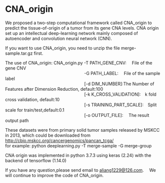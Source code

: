 # CNA_origin



We proposed a two-step computational framework called CNA_origin to predict the tissue-of-origin of a tumor from its gene CNA levels. CNA origin set up an intellectual deep-learning network mainly composed of autoencoder and convolution neural network (CNN).


If you want to use CNA_origin, you need to  unzip the file  merge-sample.tar.gz first.

The use of CNA_origin:
CNA_origin.py  -T PATH_GENE_CNV:        &emsp;File of the gene CNV   <br/>
&emsp;&emsp;&emsp;&emsp;&emsp;&emsp;&emsp;&emsp;&emsp;&emsp;&emsp;&emsp;&emsp;&emsp;&emsp;&emsp;&emsp;&emsp;             -G PATH_LABEL:  &emsp;File of the sample label  <br/>
&emsp;&emsp;&emsp;&emsp;&emsp;&emsp;&emsp;&emsp;&emsp;&emsp;&emsp;&emsp;&emsp;&emsp;&emsp;&emsp;&emsp;&emsp;                 [-d DIM_NUMBER]:The Number of Features after Dimension Reduction, default:100     <br/>
&emsp;&emsp;&emsp;&emsp;&emsp;&emsp;&emsp;&emsp;&emsp;&emsp;&emsp;&emsp;&emsp;&emsp;&emsp;&emsp;&emsp;&emsp;                 [-k K_CROSS_VALIDATION]:&emsp;k fold cross validation, default:10      <br/>
&emsp;&emsp;&emsp;&emsp;&emsp;&emsp;&emsp;&emsp;&emsp;&emsp;&emsp;&emsp;&emsp;&emsp;&emsp;&emsp;&emsp;&emsp;                 [-s TRAINING_PART_SCALE]:&emsp;Split scale for train/test,default:0.1      <br/>
&emsp;&emsp;&emsp;&emsp;&emsp;&emsp;&emsp;&emsp;&emsp;&emsp;&emsp;&emsp;&emsp;&emsp;&emsp;&emsp;&emsp;&emsp;                [-o OUTPUT_FILE]: &emsp;The result output path         <br/>



These datasets were from primary solid tumor samples released by MSKCC in 2013, which could be downloaded from http://cbio.mskcc.org/cancergenomics/pancan_tcga/   <br/>
for example: python deeplearning.py -T merge-sample -G merge-group  <br/>

CNA origin was implemented in python 3.7.3 using keras (2.24) with the backend of tensorflow (1.14.0)   <br/>

If you have any question,please send email to aliang1229@126.com.&emsp; We will continue to improve the code of CNA_origin.


